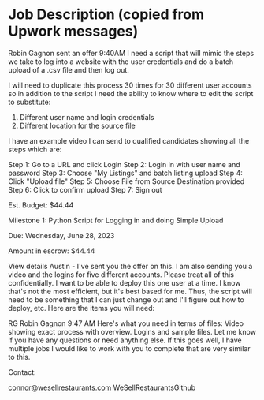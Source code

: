 # Job Description (copied from Upwork messages)

Robin Gagnon sent an offer
9:40AM
I need a script that will mimic the steps we take to log into a website with the user credentials and do a batch upload of a .csv file and then log out.

I will need to duplicate this process 30 times for 30 different user accounts so in addition to the script I need the ability to know where to edit the script to substitute:

1. Different user name and login credentials
2. Different location for the source file

I have an example video I can send to qualified candidates showing all the steps which are:

Step 1: Go to a URL and click Login
Step 2: Login in with user name and password
Step 3: Choose "My Listings" and batch listing upload
Step 4: Click "Upload file"
Step 5: Choose File from Source Destination provided
Step 6: Click to confirm upload
Step 7: Sign out

Est. Budget: $44.44

Milestone 1: Python Script for Logging in and doing Simple Upload

Due: Wednesday, June 28, 2023

Amount in escrow: $44.44

View details
Austin - I've sent you the offer on this. I am also sending you a video and the logins for five different accounts. Please treat all of this confidentially. I want to be able to deploy this one user at a time. I know that's not the most efficient, but it's best based for me. Thus, the script will need to be something that I can just change out and I'll figure out how to deploy, etc. Here are the items you will need:

RG
Robin Gagnon 9:47 AM
Here's what you need in terms of files: Video showing exact process with overview. Logins and sample files. Let me know if you have any questions or need anything else. If this goes well, I have multiple jobs I would like to work with you to complete that are very similar to this.

Contact:

connor@wesellrestaurants.com
WeSellRestaurantsGithub

